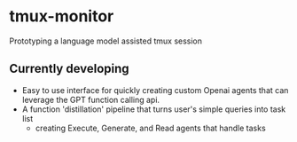 # tmux-monitor

Prototyping a language model assisted tmux session

## Currently developing
* Easy to use interface for quickly creating custom Openai agents that can leverage the GPT function calling api.
* A function 'distillation' pipeline that turns user's simple queries into task list
  * creating Execute, Generate, and Read agents that handle tasks
